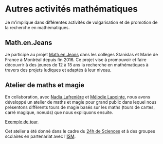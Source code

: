 # Autres activités mathématiques 

Je m'implique dans différentes activités de vulgarisation et de promotion de la recherche en mathématiques. 

## Math.en.Jeans

Je participe au projet [Math.en.Jeans](https://www.mathenjeans.fr/) dans les collèges Stanislas et Marie de France à Montréal depuis fin 2016. 
Ce projet vise à promouvoir et faire découvrir à des jeunes de 12 à 18 ans la recherche en mathématiques à travers des projets ludiques et adaptés à leur niveau. 

## Atelier de maths et magie

En collaboration, avec [Nadia Lafrenière]() et [Mélodie Lapointe](), 
nous avons développé un atelier de maths et magie pour grand public dans lequel 
nous présentons différents tours de magie basés sur les maths (tours de cartes, carré magique, noeuds) que nous expliquons ensuite. 

[Exemple de tour](carte.pdf). 

Cet atelier a été donné dans le cadre du [24h de Sciences](http://science24heures.com/) et 
à des groupes scolaires en partenariat avec l'[ISM](http://ism.uqam.ca/). 
